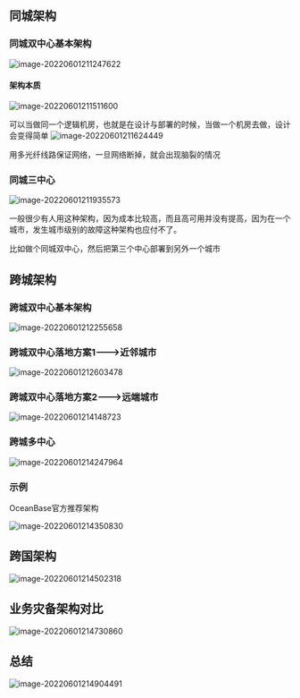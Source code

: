 ## 同城架构

### 同城双中心基本架构

 ![image-20220601211247622](static/images/image-20220601211247622.png)

#### 架构本质

![image-20220601211511600](static/images/image-20220601211511600.png)

可以当做同一个逻辑机房，也就是在设计与部署的时候，当做一个机房去做，设计会变得简单
![image-20220601211624449](static/images/image-20220601211624449.png)

用多光纤线路保证网络，一旦网络断掉，就会出现脑裂的情况

### 同城三中心

![image-20220601211935573](static/images/image-20220601211935573.png) 

 

一般很少有人用这种架构，因为成本比较高，而且高可用并没有提高，因为在一个城市，发生城市级别的故障这种架构也应付不了。

比如做个同城双中心，然后把第三个中心部署到另外一个城市

 

## 跨城架构

### 跨城双中心基本架构

![image-20220601212255658](static/images/image-20220601212255658.png)



### 跨城双中心落地方案1--->近邻城市

![image-20220601212603478](static/images/image-20220601212603478.png)

### 跨城双中心落地方案2--->远端城市

![image-20220601214148723](static/images/image-20220601214148723.png)

### 跨城多中心

![image-20220601214247964](static/images/image-20220601214247964.png)

### 示例

OceanBase官方推荐架构

 ![image-20220601214350830](static/images/image-20220601214350830.png)

## 跨国架构

![image-20220601214502318](static/images/image-20220601214502318.png)

## 业务灾备架构对比

 ![image-20220601214730860](static/images/image-20220601214730860.png)

## 总结

![image-20220601214904491](static/images/image-20220601214904491.png)